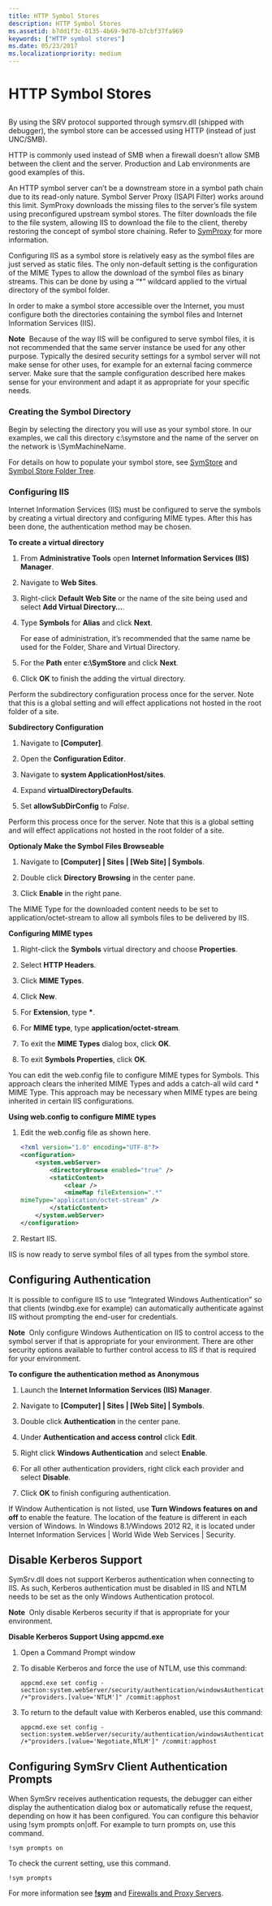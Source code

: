 ```yaml
---
title: HTTP Symbol Stores
description: HTTP Symbol Stores
ms.assetid: b7dd1f3c-0135-4b69-9d70-b7cbf37fa969
keywords: ["HTTP symbol stores"]
ms.date: 05/23/2017
ms.localizationpriority: medium
---
```


# HTTP Symbol Stores


## <span id="ddk_using_other_symbol_stores_dbg"></span><span id="DDK_USING_OTHER_SYMBOL_STORES_DBG"></span>


By using the SRV protocol supported through symsrv.dll (shipped with debugger), the symbol store can be accessed using HTTP (instead of just UNC/SMB).

HTTP is commonly used instead of SMB when a firewall doesn’t allow SMB between the client and the server. Production and Lab environments are good examples of this.

An HTTP symbol server can’t be a downstream store in a symbol path chain due to its read-only nature. Symbol Server Proxy (ISAPI Filter) works around this limit. SymProxy downloads the missing files to the server’s file system using preconfigured upstream symbol stores. The filter downloads the file to the file system, allowing IIS to download the file to the client, thereby restoring the concept of symbol store chaining. Refer to [SymProxy](symproxy.md) for more information.

Configuring IIS as a symbol store is relatively easy as the symbol files are just served as static files. The only non-default setting is the configuration of the MIME Types to allow the download of the symbol files as binary streams. This can be done by using a “\*” wildcard applied to the virtual directory of the symbol folder.

In order to make a symbol store accessible over the Internet, you must configure both the directories containing the symbol files and Internet Information Services (IIS).

**Note**  Because of the way IIS will be configured to serve symbol files, it is not recommended that the same server instance be used for any other purpose. Typically the desired security settings for a symbol server will not make sense for other uses, for example for an external facing commerce server. Make sure that the sample configuration described here makes sense for your environment and adapt it as appropriate for your specific needs.

 

### <span id="configuring_the_directories"></span><span id="CONFIGURING_THE_DIRECTORIES"></span>Creating the Symbol Directory

Begin by selecting the directory you will use as your symbol store. In our examples, we call this directory c:\\symstore and the name of the server on the network is \\SymMachineName.

For details on how to populate your symbol store, see [SymStore](symstore.md) and [Symbol Store Folder Tree](symbol-store-folder-tree.md).

### <span id="configuring_iis"></span><span id="CONFIGURING_IIS"></span>Configuring IIS

Internet Information Services (IIS) must be configured to serve the symbols by creating a virtual directory and configuring MIME types. After this has been done, the authentication method may be chosen.

**To create a virtual directory**

1.  From **Administrative Tools** open **Internet Information Services (IIS) Manager**.

2.  Navigate to **Web Sites**.

3.  Right-click **Default Web Site** or the name of the site being used and select **Add Virtual Directory…**.

4.  Type **Symbols** for **Alias** and click **Next**.

    For ease of administration, it’s recommended that the same name be used for the Folder, Share and Virtual Directory.

5.  For the **Path** enter **c:\\SymStore** and click **Next**.

6.  Click **OK** to finish the adding the virtual directory.

Perform the subdirectory configuration process once for the server. Note that this is a global setting and will effect applications not hosted in the root folder of a site.

**Subdirectory Configuration**

1.  Navigate to **\[Computer\]**.

2.  Open the **Configuration Editor**.

3.  Navigate to **system ApplicationHost/sites**.

4.  Expand **virtualDirectoryDefaults**.

5.  Set **allowSubDirConfig** to *False*.

Perform this process once for the server. Note that this is a global setting and will effect applications not hosted in the root folder of a site.

**Optionaly Make the Symbol Files Browseable**

1.  Navigate to **\[Computer\] | Sites | \[Web Site\] | Symbols**.

2.  Double click **Directory Browsing** in the center pane.

3.  Click **Enable** in the right pane.

The MIME Type for the downloaded content needs to be set to application/octet-stream to allow all symbols files to be delivered by IIS.

**Configuring MIME types**

1. Right-click the **Symbols** virtual directory and choose **Properties**.

2. Select **HTTP Headers**.

3. Click **MIME Types**.

4. Click **New**.

5. For **Extension**, type **\***.

6. For **MIME type**, type **application/octet-stream**.

7. To exit the **MIME Types** dialog box, click **OK**.

8. To exit **Symbols Properties**, click **OK**.

You can edit the web.config file to configure MIME types for Symbols. This approach clears the inherited MIME Types and adds a catch-all wild card \* MIME Type. This approach may be necessary when MIME types are being inherited in certain IIS configurations.

**Using web.config to configure MIME types**

1.  Edit the web.config file as shown here.

    ```xml
    <?xml version="1.0" encoding="UTF-8"?>
    <configuration>
        <system.webServer>
            <directoryBrowse enabled="true" />
            <staticContent>
                <clear />
                <mimeMap fileExtension=".*" 
    mimeType="application/octet-stream" />
            </staticContent>
        </system.webServer>
    </configuration>
    ```

2.  Restart IIS.

IIS is now ready to serve symbol files of all types from the symbol store.

## <span id="Configuring_Authentication"></span><span id="configuring_authentication"></span><span id="CONFIGURING_AUTHENTICATION"></span>Configuring Authentication


It is possible to configure IIS to use “Integrated Windows Authentication” so that clients (windbg.exe for example) can automatically authenticate against IIS without prompting the end-user for credentials.

**Note**  Only configure Windows Authentication on IIS to control access to the symbol server if that is appropriate for your environment. There are other security options available to further control access to IIS if that is required for your environment.

 

**To configure the authentication method as Anonymous**

1.  Launch the **Internet Information Services (IIS) Manager**.

2.  Navigate to **\[Computer\] | Sites | \[Web Site\] | Symbols**.

3.  Double click **Authentication** in the center pane.

4.  Under **Authentication and access control** click **Edit**.

5.  Right click **Windows Authentication** and select **Enable**.

6.  For all other authentication providers, right click each provider and select **Disable**.

7.  Click **OK** to finish configuring authentication.

If Window Authentication is not listed, use **Turn Windows features on and off** to enable the feature. The location of the feature is different in each version of Windows. In Windows 8.1/Windows 2012 R2, it is located under Internet Information Services | World Wide Web Services | Security.

## <span id="Disable_Kerberos_Support"></span><span id="disable_kerberos_support"></span><span id="DISABLE_KERBEROS_SUPPORT"></span>Disable Kerberos Support


SymSrv.dll does not support Kerberos authentication when connecting to IIS. As such, Kerberos authentication must be disabled in IIS and NTLM needs to be set as the only Windows Authentication protocol.

**Note**  Only disable Kerberos security if that is appropriate for your environment.

 

**Disable Kerberos Support Using appcmd.exe**

1.  Open a Command Prompt window

2.  To disable Kerberos and force the use of NTLM, use this command:

    ```console
    appcmd.exe set config -section:system.webServer/security/authentication/windowsAuthentication /+"providers.[value='NTLM']" /commit:apphost
    ```

3.  To return to the default value with Kerberos enabled, use this command:

    ```console
    appcmd.exe set config -section:system.webServer/security/authentication/windowsAuthentication /+"providers.[value='Negotiate,NTLM']" /commit:apphost
    ```

## <span id="Configuring_SymSrv_Client_Authentication_Prompts"></span><span id="configuring_symsrv_client_authentication_prompts"></span><span id="CONFIGURING_SYMSRV_CLIENT_AUTHENTICATION_PROMPTS"></span>Configuring SymSrv Client Authentication Prompts


When SymSrv receives authentication requests, the debugger can either display the authentication dialog box or automatically refuse the request, depending on how it has been configured. You can configure this behavior using !sym prompts on|off. For example to turn prompts on, use this command.

```dbgcmd
!sym prompts on
```

To check the current setting, use this command.

```dbgcmd
!sym prompts
```

For more information see [**!sym**](-sym.md) and [Firewalls and Proxy Servers](firewalls-and-proxy-servers.md).

 

 





